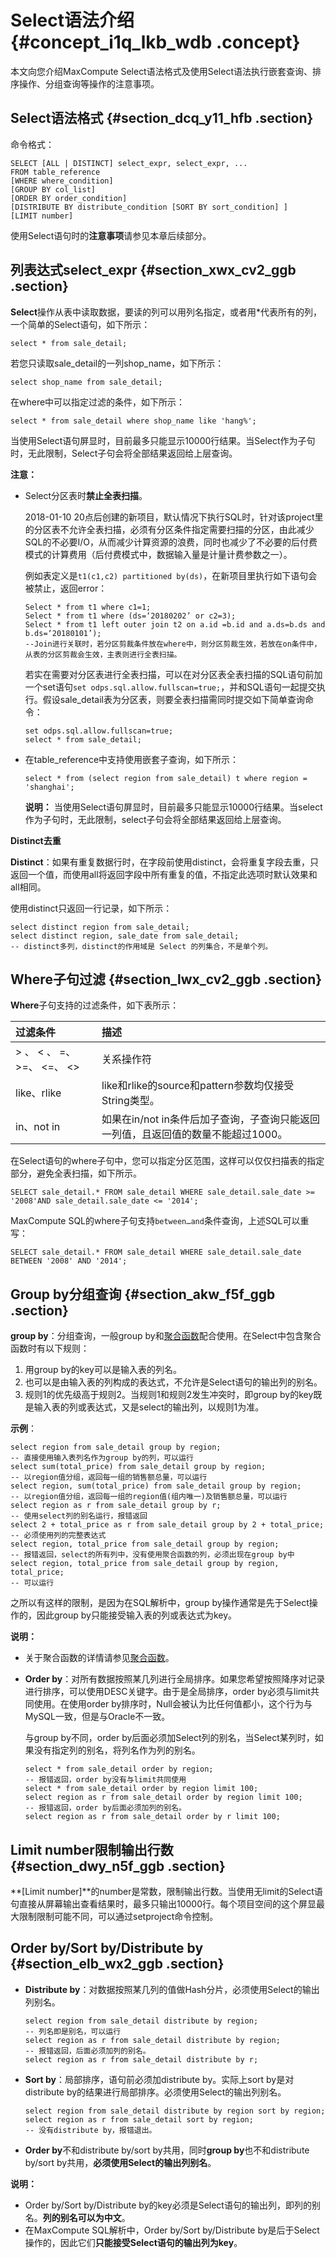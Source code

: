# Select语法介绍 {#concept_i1q_lkb_wdb .concept}

本文向您介绍MaxCompute Select语法格式及使用Select语法执行嵌套查询、排序操作、分组查询等操作的注意事项。

## Select语法格式 {#section_dcq_y11_hfb .section}

命令格式：

```
SELECT [ALL | DISTINCT] select_expr, select_expr, ...
FROM table_reference
[WHERE where_condition]
[GROUP BY col_list]
[ORDER BY order_condition]
[DISTRIBUTE BY distribute_condition [SORT BY sort_condition] ]
[LIMIT number]
```

使用Select语句时的**注意事项**请参见本章后续部分。

## 列表达式select\_expr {#section_xwx_cv2_ggb .section}

**Select**操作从表中读取数据，要读的列可以用列名指定，或者用\*代表所有的列，一个简单的Select语句，如下所示：

```
select * from sale_detail;
```

若您只读取sale\_detail的一列shop\_name，如下所示：

```
select shop_name from sale_detail;
```

在where中可以指定过滤的条件，如下所示：

```
select * from sale_detail where shop_name like 'hang%';
```

当使用Select语句屏显时，目前最多只能显示10000行结果。当Select作为子句时，无此限制，Select子句会将全部结果返回给上层查询。

**注意：**

-   Select分区表时**禁止全表扫描**。

    2018-01-10 20点后创建的新项目，默认情况下执行SQL时，针对该project里的分区表不允许全表扫描，必须有分区条件指定需要扫描的分区，由此减少SQL的不必要I/O，从而减少计算资源的浪费，同时也减少了不必要的后付费模式的计算费用（后付费模式中，数据输入量是计量计费参数之一）。

    例如表定义是`t1(c1,c2) partitioned by(ds)`，在新项目里执行如下语句会被禁止，返回error：

    ```
    Select * from t1 where c1=1;
    Select * from t1 where (ds=‘20180202’ or c2=3);
    Select * from t1 left outer join t2 on a.id =b.id and a.ds=b.ds and b.ds=‘20180101’);  
    --Join进行关联时，若分区剪裁条件放在where中，则分区剪裁生效，若放在on条件中，从表的分区剪裁会生效，主表则进行全表扫描。
    ```

    若实在需要对分区表进行全表扫描，可以在对分区表全表扫描的SQL语句前加一个set语句`set odps.sql.allow.fullscan=true;`，并和SQL语句一起提交执行。假设sale\_detail表为分区表，则要全表扫描需同时提交如下简单查询命令：

    ```
    set odps.sql.allow.fullscan=true;
    select * from sale_detail;
    ```

-   在table\_reference中支持使用嵌套子查询，如下所示：

    ```
    select * from (select region from sale_detail) t where region = 'shanghai';
    ```

    **说明：** 当使用Select语句屏显时，目前最多只能显示10000行结果。当select作为子句时，无此限制，select子句会将全部结果返回给上层查询。


**Distinct去重**

**Distinct**：如果有重复数据行时，在字段前使用distinct，会将重复字段去重，只返回一个值，而使用all将返回字段中所有重复的值，不指定此选项时默认效果和all相同。

使用distinct只返回一行记录，如下所示：

```
select distinct region from sale_detail;
select distinct region, sale_date from sale_detail;
-- distinct多列，distinct的作用域是 Select 的列集合，不是单个列。
```

## Where子句过滤 {#section_lwx_cv2_ggb .section}

**Where**子句支持的过滤条件，如下表所示：

|过滤条件|描述|
|:---|:-|
|\> 、 < 、 =、 \>=、 <=、 <\>|关系操作符|
|like、rlike|like和rlike的source和pattern参数均仅接受String类型。|
|in、not in|如果在in/not in条件后加子查询，子查询只能返回一列值，且返回值的数量不能超过1000。|

在Select语句的where子句中，您可以指定分区范围，这样可以仅仅扫描表的指定部分，避免全表扫描，如下所示。

```
SELECT sale_detail.* FROM sale_detail WHERE sale_detail.sale_date >= '2008'AND sale_detail.sale_date <= '2014';
```

MaxCompute SQL的where子句支持`between…and`条件查询，上述SQL可以重写：

```
SELECT sale_detail.* FROM sale_detail WHERE sale_detail.sale_date BETWEEN '2008' AND '2014';
```

## Group by分组查询 {#section_akw_f5f_ggb .section}

**group by**：分组查询，一般group by和[聚合函数](intl.zh-CN/用户指南/SQL/内建函数/聚合函数.md#)配合使用。在Select中包含聚合函数时有以下规则：

1.  用group by的key可以是输入表的列名。
2.  也可以是由输入表的列构成的表达式，不允许是Select语句的输出列的别名。
3.  规则1的优先级高于规则2。当规则1和规则2发生冲突时，即group by的key既是输入表的列或表达式，又是select的输出列，以规则1为准。

**示例**：

```
select region from sale_detail group by region;
-- 直接使用输入表列名作为group by的列，可以运行
select sum(total_price) from sale_detail group by region;
-- 以region值分组，返回每一组的销售额总量，可以运行
select region, sum(total_price) from sale_detail group by region;
-- 以region值分组，返回每一组的region值(组内唯一)及销售额总量，可以运行
select region as r from sale_detail group by r;
-- 使用select列的别名运行，报错返回
select 2 + total_price as r from sale_detail group by 2 + total_price;
-- 必须使用列的完整表达式
select region, total_price from sale_detail group by region;
-- 报错返回，select的所有列中，没有使用聚合函数的列，必须出现在group by中
select region, total_price from sale_detail group by region, total_price;
-- 可以运行
```

之所以有这样的限制，是因为在SQL解析中，group by操作通常是先于Select操作的，因此group by只能接受输入表的列或表达式为key。

**说明：** 

-   关于聚合函数的详情请参见[聚合函数](intl.zh-CN/用户指南/SQL/内建函数/聚合函数.md)。
-   **Order by**：对所有数据按照某几列进行全局排序。如果您希望按照降序对记录进行排序，可以使用DESC关键字。由于是全局排序，order by必须与limit共同使用。在使用order by排序时，Null会被认为比任何值都小，这个行为与MySQL一致，但是与Oracle不一致。

    与group by不同，order by后面必须加Select列的别名，当Select某列时，如果没有指定列的别名，将列名作为列的别名。

    ```
    select * from sale_detail order by region;
    -- 报错返回，order by没有与limit共同使用
    select * from sale_detail order by region limit 100;
    select region as r from sale_detail order by region limit 100;
    -- 报错返回，order by后面必须加列的别名。
    select region as r from sale_detail order by r limit 100;
    ```


## Limit number限制输出行数 {#section_dwy_n5f_ggb .section}

**\[Limit number\]**的number是常数，限制输出行数。当使用无limit的Select语句直接从屏幕输出查看结果时，最多只输出10000行。每个项目空间的这个屏显最大限制限制可能不同，可以通过setproject命令控制。

## Order by/Sort by/Distribute by {#section_elb_wx2_ggb .section}

-   **Distribute by**：对数据按照某几列的值做Hash分片，必须使用Select的输出列别名。

    ```
    select region from sale_detail distribute by region;
    -- 列名即是别名，可以运行
    select region as r from sale_detail distribute by region;
    -- 报错返回，后面必须加列的别名。
    select region as r from sale_detail distribute by r;
    ```

-   **Sort by**：局部排序，语句前必须加distribute by。实际上sort by是对distribute by的结果进行局部排序。必须使用Select的输出列别名。

    ```
    select region from sale_detail distribute by region sort by region;
    select region as r from sale_detail sort by region;
    -- 没有distribute by，报错退出。
    ```

-   **Order by**不和distribute by/sort by共用，同时**group by**也不和distribute by/sort by共用，**必须使用Select的输出列别名**。

**说明：** 

-   Order by/Sort by/Distribute by的key必须是Select语句的输出列，即列的别名。**列的别名可以为中文**。
-   在MaxCompute SQL解析中，Order by/Sort by/Distribute by是后于Select操作的，因此它们**只能接受Select语句的输出列为key**。

